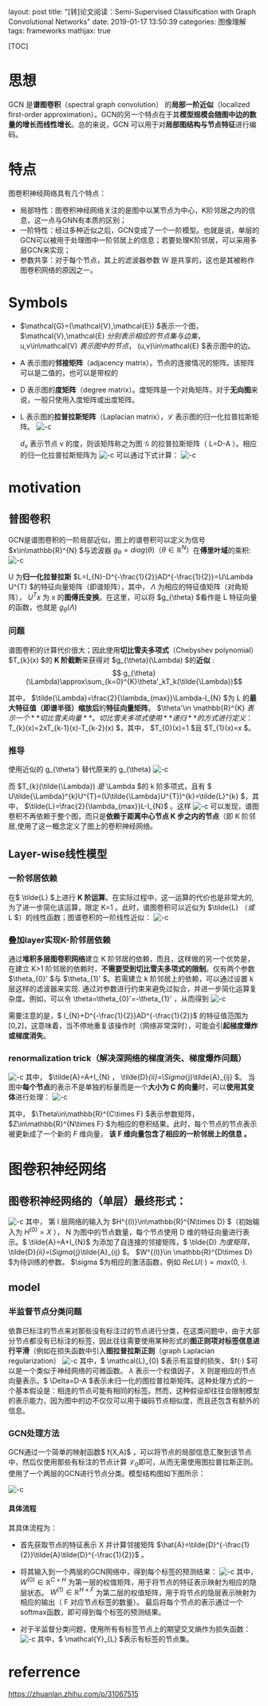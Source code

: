

  layout: post
  title:  "[转]论文阅读：Semi-Supervised Classification with Graph Convolutional Networks"
  date:   2019-01-17 13:50:39
  categories: 图像理解
  tags: frameworks
  mathjax: true

[TOC]

# 思想
GCN 是**谱图卷积**（spectral graph convolution） 的**局部一阶近似**（localized first-order approximation）。GCN的另一个特点在于其**模型规模会随图中边的数量的增长而线性增长**。总的来说，GCN 可以用于对**局部图结构与节点特征**进行编码。
# 特点
图卷积神经网络具有几个特点：
- 局部特性：图卷积神经网络关注的是图中以某节点为中心，K阶邻居之内的信息，这一点与GNN有本质的区别；
- 一阶特性：经过多种近似之后，GCN变成了一个一阶模型。也就是说，单层的GCN可以被用于处理图中一阶邻居上的信息；若要处理K阶邻居，可以采用多层GCN来实现；
- 参数共享：对于每个节点，其上的滤波器参数 W 是共享的，这也是其被称作图卷积网络的原因之一。
# Symbols

* $\mathcal{G}=(\mathcal{V},\mathcal{E}) $表示一个图， $\mathcal{V},\mathcal{E} $分别表示相应的节点集与边集，$u,v\in\mathcal{V} $表示图中的节点，$ (u,v)\in\mathcal{E} $表示图中的边。
* A 表示图的**邻接矩阵**（adjacency matrix）。节点的连接情况的矩阵。该矩阵可以是二值的，也可以是带权的
* D 表示图的**度矩阵**（degree matrix）。度矩阵是一个对角矩阵，对于**无向图**来说，一般只使用入度矩阵或出度矩阵。
* L 表示图的**拉普拉斯矩阵**（Laplacian matrix），$\mathcal{L}$ 表示图的归一化拉普拉斯矩阵。
![-c](media/15476964960097/15476970525903.jpg)





    $d_{v}$ 表示节点 v 的度，则该矩阵称之为图 $\mathcal{G}$ 的拉普拉斯矩阵（ L=D-A ）。相应的归一化拉普拉斯矩阵为
    ![-c](media/15476964960097/15476971982117.jpg)
    可以通过下式计算：
    ![-c](media/15476964960097/15476972238516.jpg)

# motivation 
## 普图卷积
GCN是谱图卷积的一阶局部近似，图上的谱卷积可以定义为信号 $x\in\mathbb{R}^{N} $与滤波器 $g_{\theta}=diag(\theta) （ \theta\in\mathbb{R}^{N} ）$在**傅里叶域**的乘积:
![-c](media/15476964960097/15476975815530.jpg)

 U 为**归一化拉普拉斯** $L=I_{N}-D^{-\frac{1}{2}}AD^{-\frac{1}{2}}=U\Lambda U^{T} $的特征向量矩阵（即谱矩阵），其中， $\Lambda$ 为相应的特征值矩阵（对角矩阵）， $U^{T}x$ 为 x 的**图傅氏变换**。在这里，可以将 $g_{\theta} $看作是 L 特征向量的函数，也就是 $g_{\theta}(\Lambda)$
    
### 问题
谱图卷积的计算代价很大；因此使用**切比雪夫多项式**（Chebyshev polynomial） $T_{k}(x) $的 **K 阶截断**来获得对 $g_{\theta}(\Lambda) $的**近似**  :
$$ g_{\theta}(\Lambda)\approx\sum_{k=0}^{K}\theta'_kT_k(\tilde{\Lambda})$$

其中， $\tilde{\Lambda}=\frac{2}{\lambda_{max}}\Lambda-I_{N} $为 L 的**最大特征值（即谱半径）缩放后**的**特征向量矩阵**。 $\theta'\in \mathbb{R}^{K} $表示一个**切比雪夫向量**。切比雪夫多项式使用**递归**的方式进行定义：$T_{k}(x)=2xT_{k-1}(x)-T_{k-2}(x) $，其中， $T_{0}(x)=1 $且 $T_{1}(x)=x $。

### 推导
使用近似的 g_{\theta'} 替代原来的 g_{\theta}
![-c](media/15476964960097/15476988192808.jpg)

而 $T_{k}(\tilde{\Lambda}) $是$ \Lambda $的 k 阶多项式，且有 $ U\tilde{\Lambda}^{k}U^{T}=(U\tilde{\Lambda}U^{T})^{k}=\tilde{L}^{k} $，其中， $\tilde{L}=\frac{2}{\lambda_{max}}L-I_{N}$ 。这样
![-c](media/15476964960097/15476989321248.jpg)
可以发现，谱图卷积不再依赖于整个图，而只是**依赖于距离中心节点 K 步之内的节点**（即 K 阶邻居,使用了这一概念定义了图上的卷积神经网络。

## Layer-wise线性模型
### 一阶邻居依赖
在$ \tilde{L} $上进行 **K 阶运算**。在实际过程中，这一运算的代价也是非常大的,为了进一步简化该运算，限定 K=1 。此时，谱图卷积可以近似为 $\tilde{L} $（或$ L $）的线性函数；图谱卷积的一阶线性近似：
![-c](media/15476964960097/15476992301694.jpg)

### 叠加layer实现K-阶邻居依赖
通过**堆积多层图卷积网络**建立 K 阶邻居的依赖，而且，这样做的另一个优势是，在建立 K>1 阶邻居的依赖时，**不需要受到切比雪夫多项式的限制**。仅有两个参数 $\theta_{0}' $与 $\theta_{1}' $。若需建立 k 阶邻居上的依赖，可以通过设置 k 层这样的滤波器来实现.
通过对参数进行约束来避免过拟合，并进一步简化运算复杂度。例如，可以令 \theta=\theta_{0}'=-\theta_{1}' ，从而得到
![-c](media/15476964960097/15476993484066.jpg)


需要注意的是，$ I_{N}+D^{-\frac{1}{2}}AD^{-\frac{1}{2}}$ 的特征值范围为[0,2]，这意味着，当不停地重复该操作时（网络非常深时），可能会引**起梯度爆炸或梯度消失**。
### renormalization trick（解决深网络的梯度消失、梯度爆炸问题）
![-c](media/15476964960097/15476994542410.jpg)
其中， $\tilde{A}=A+I_{N} ， \tilde{D}_{ii}=\Sigma_{j}\tilde{A}_{ij} $。
当图中**每个节点**的表示不是单独的标量而是一个**大小为 C 的向量**时，可以**使用其变体**进行处理：
![-c](media/15476964960097/15476995242421.jpg)

其中， $\Theta\in\mathbb{R}^{C\times F} $表示参数矩阵， $Z\in\mathbb{R}^{N\times F} $为相应的卷积结果。此时，每个节点的节点表示被更新成了一个新的 $F$ 维向量， **该 F 维向量包含了相应的一阶邻居上的信息 。**

# 图卷积神经网络
## 图卷积神经网络的（单层）最终形式：
![-c](media/15476964960097/15476998278289.jpg)
其中， 第 l 层网络的输入为 $H^{(l)}\in\mathbb{R}^{N\times D} $（初始输入为 $H^{(0)}=X$ ）， N 为图中的节点数量，每个节点使用 D 维的特征向量进行表示。$ \tilde{A}=A+I_{N}$ 为添加了自连接的邻接矩阵，$ \tilde{D} $为度矩阵，$\tilde{D}_{ii}=\Sigma_{j}\tilde{A}_{ij} $。 $W^{(l)}\in \mathbb{R}^{D\times D} $为待训练的参数。 $\sigma $为相应的激活函数，例如 $ReLU(·)=max(0,·)$.
## model
### 半监督节点分类问题
依靠已标注的节点来对那些没有标注过的节点进行分类，在这类问题中，由于大部分节点都没有已标注的标签，因此往往需要使用某种形式的**图正则项对标签信息进行平滑**（例如在损失函数中引入**图拉普拉斯正则**（graph Laplacian regularization）
![-c](media/15476964960097/15477000445497.jpg)
其中，$ \mathcal{L}_{0} $表示有监督的损失， $f(·) $可以是一个类似于神经网络的可微函数。 $\lambda$ 表示一个权值因子， X 则是相应的节点向量表示。$ \Delta=D-A $表示未归一化的图拉普拉斯矩阵。这种处理方式的一个基本假设是：相连的节点可能有相同的标签。然而，这种假设却往往会限制模型的表示能力，因为图中的边不仅仅可以用于编码节点相似度，而且还包含有额外的信息。

### GCN处理方法
GCN通过一个简单的映射函数$ f(X,A)$ ，可以将节点的局部信息汇聚到该节点中，然后仅使用那些有标注的节点计算 $\mathcal{L}_{0}$即可，从而无需使用图拉普拉斯正则。
使用了一个两层的GCN进行节点分类。模型结构图如下图所示：

![-c](media/15476964960097/15477002217808.jpg)
#### 具体流程
其具体流程为：

- 首先获取节点的特征表示 X 并计算邻接矩阵 $\hat{A}=\tilde{D}^{-\frac{1}{2}}\tilde{A}\tilde{D}^{-\frac{1}{2}}$ 。
- 将其输入到一个两层的GCN网络中，得到每个标签的预测结果：
![-c](media/15476964960097/15477003062875.jpg)
其中， $W^{(0)}\in\mathbb{R}^{C\times H}$ 为第一层的权值矩阵，用于将节点的特征表示映射为相应的隐层状态。 $W^{(1)}\in\mathbb{R}^{H\times F}$ 为第二层的权值矩阵，用于将节点的隐层表示映射为相应的输出（ F 对应节点标签的数量）。 最后将每个节点的表示通过一个softmax函数，即可得到每个标签的预测结果。


- 对于半监督分类问题，使用所有有标签节点上的期望交叉熵作为损失函数：
![-c](media/15476964960097/15477003921439.jpg)
其中，$ \mathcal{Y}_{L} $表示有标签的节点集。
# referrence
https://zhuanlan.zhihu.com/p/31067515